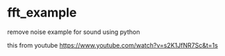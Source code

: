 # fft_example
remove noise example for sound using python

this from youtube https://www.youtube.com/watch?v=s2K1JfNR7Sc&t=1s
